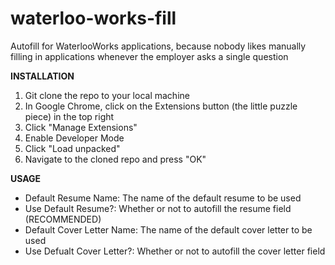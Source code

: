 # waterloo-works-fill
Autofill for WaterlooWorks applications, because nobody likes manually filling in applications whenever the employer asks a single question

**INSTALLATION**
1. Git clone the repo to your local machine
2. In Google Chrome, click on the Extensions button (the little puzzle piece) in the top right
3. Click "Manage Extensions"
4. Enable Developer Mode
5. Click "Load unpacked"
6. Navigate to the cloned repo and press "OK"

**USAGE**
- Default Resume Name: The name of the default resume to be used
- Use Default Resume?: Whether or not to autofill the resume field (RECOMMENDED)
- Default Cover Letter Name: The name of the default cover letter to be used
- Use Defualt Cover Letter?: Whether or not to autofill the cover letter field
